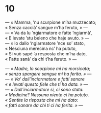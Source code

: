 # 10

— « Mamma, ’nu scurpione m’ha muzzecato;  
« Senza caccià’ sangue m’ha feruto, » —  
— « Va da lu ’ngiarmatore e fatte ’ngiarmà’,  
« E levate ’stu beleno che haje avuto. » —  
— « Io dallo ’ngiarmatore ’nce so’ stato,  
« Nesciuna merecìna nc’ ha pututo,  
« Si vuò sapé ’a resposta che m’ha dato,  
« Fatte sanà’ da chi t’ha feruto. » —

*— « Madre, lo scorpione mi ha morsicata;  
« senza spargere sangue mi ha ferita. » —  
— « Va’ dall’inciarmatore e fatti sanare  
« e levati questo fiele che ti ha data. » —  
— « Dall’inciarmatore sì, ci sono stata.  
« Medicine? Nessuna niente ci ha potuto.  
« Sentite la risposta che mi ha dato:  
« fatti sanare da chi ti ci ha ferita. » —*
